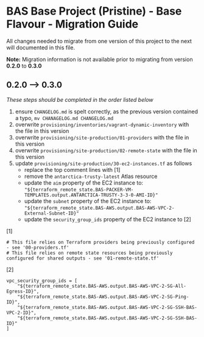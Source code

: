 # BAS Base Project (Pristine) - Base Flavour - Migration Guide

All changes needed to migrate from one version of this project to the next will documented in this file.

**Note:** Migration information is not available prior to migrating from version **0.2.0** to **0.3.0**

## 0.2.0 --> 0.3.0

*These steps should be completed in the order listed below*

1. ensure `CHANGELOG.md` is spelt correctly, as the previous version contained a typo, `mv CHANAGELOG.md CHANGELOG.md`
2. overwrite `provisioning/inventories/vagrant-dynamic-inventory` with the file in this version
3. overwrite `provisioning/site-production/01-providers` with the file in this version
4. overwrite `provisioning/site-production/02-remote-state` with the file in this version
5. update `provisioning/site-production/30-ec2-instances.tf` as follows
    * replace the top comment lines with [1]
    * remove the `antarctica-trusty-latest` Atlas resource
    * update the `aim` property of the EC2 instance to:
    `"${terraform_remote_state.BAS-PACKER-VM-TEMPLATES.output.ANTARCTICA-TRUSTY-3-3-0-AMI-ID}"`
    * update the `subnet` property of the EC2 instance to: 
    `"${terraform_remote_state.BAS-AWS.output.BAS-AWS-VPC-2-External-Subnet-ID}"`
    * update the `security_group_ids` property of the EC2 instance to [2]

[1]
```
# This file relies on Terraform providers being previously configured - see '00-providers.tf'
# This file relies on remote state resources being previously configured for shared outputs - see '01-remote-state.tf'
```

[2]

```
vpc_security_group_ids = [
    "${terraform_remote_state.BAS-AWS.output.BAS-AWS-VPC-2-SG-All-Egress-ID}",
    "${terraform_remote_state.BAS-AWS.output.BAS-AWS-VPC-2-SG-Ping-ID}",
    "${terraform_remote_state.BAS-AWS.output.BAS-AWS-VPC-2-SG-SSH-BAS-VPC-2-ID}",
    "${terraform_remote_state.BAS-AWS.output.BAS-AWS-VPC-2-SG-SSH-BAS-ID}"
]
```
